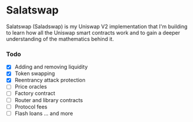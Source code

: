 # Salatswap 
Salatswap (Saladswap) is my Uniswap V2 implementation that I'm building to learn how all the Uniswap smart contracts work and to gain a deeper understanding of the mathematics behind it. 

### Todo 
- [x] Adding and removing liquidity 
- [x] Token swapping
- [x] Reentrancy attack protection
- [ ] Price oracles 
- [ ] Factory contract 
- [ ] Router and library contracts 
- [ ] Protocol fees 
- [ ] Flash loans 
... and more
